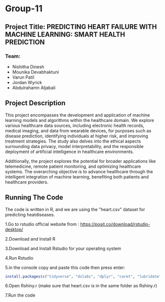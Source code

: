 # Group-11

## Project Title: PREDICTING HEART FAILURE WITH MACHINE LEARNING: SMART HEALTH PREDICTION

### Team:
- Nishitha Dinesh
- Mounika Devabhaktuni
- Varun Patil
- Jordan Wyrick
- Abdulrahamn Aljabali

## Project Description
This project encompasses the development and application of machine learning models and algorithms within the healthcare domain. We explore various healthcare data sources, including electronic health records, medical imaging, and data from wearable devices, for purposes such as disease prediction, identifying individuals at higher risk, and improving treatment strategies. The study also delves into the ethical aspects surrounding data privacy, model interpretability, and the responsible deployment of artificial intelligence in healthcare environments.

Additionally, the project explores the potential for broader applications like telemedicine, remote patient monitoring, and optimizing healthcare systems. The overarching objective is to advance healthcare through the intelligent integration of machine learning, benefiting both patients and healthcare providers.

## Running The Code

The code is written in R, and we are using the "heart.csv" dataset for predicting heatdiseases.

1.Go to rstudio official website from : https://posit.co/download/rstudio-desktop/

2.Download and Install R

3.Download and Install Rstudio for your operating system

4.Run Rstudio

5.in the console copy and paste this code then press enter:

```R
install.packages(c("tidyverse", "dslabs", "dplyr", "caret", "lubridate", "tidytext", "RColorBrewer", "randomForest", "tictoc", "e1071", "ggpubr", "GGally", "corrplot", "gridExtra", "transformr", "rpart", "rpart.plot", "glmnet", "pROC", "shiny"))
```

6.Open Rshiny.r (make sure that heart.csv is in the same folder as Rshiny.r)

7.Run the code
